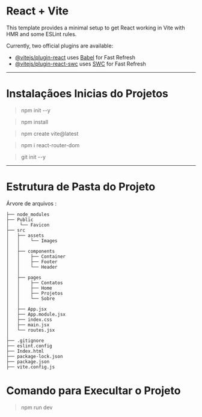 # React + Vite

This template provides a minimal setup to get React working in Vite with HMR and some ESLint rules.

Currently, two official plugins are available:

- [@vitejs/plugin-react](https://github.com/vitejs/vite-plugin-react/blob/main/packages/plugin-react/README.md) uses [Babel](https://babeljs.io/) for Fast Refresh
- [@vitejs/plugin-react-swc](https://github.com/vitejs/vite-plugin-react-swc) uses [SWC](https://swc.rs/) for Fast Refresh

********************************

# Instalaçãoes Inicias do Projetos

>npm init --y

>npm install

>npm create vite@latest

>npm i react-router-dom

>git init --y

********************************

# Estrutura de Pasta do Projeto
Árvore de arquivos :
```
├── node_modules
├── Public
│    └── Favicon
├── src
│   ├── assets
│   │    └── Images 
│   │
│   ├── components
│   │    ├── Container
│   │    ├── Footer
│   │    └── Header
│   │
│   ├── pages
│   │    ├── Contatos
│   │    ├── Home           
│   │    ├── Projetos
│   │    └── Sobre
│   │
│   ├── App.jsx
│   ├── App.module.jsx
│   ├── index.css
│   ├── main.jsx
│   └── routes.jsx
│
├── .gitignore
├── eslint.config
├── Index.html
├── package-lock.json
├── package.json
├── vite.config.js

```
# Comando para Execultar o Projeto
>npm run dev
